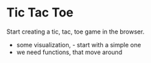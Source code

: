 # Tic Tac Toe

Start creating a tic, tac, toe game in the browser.

- some visualization, - start with a simple one
- we need functions, that move around
